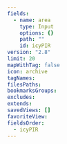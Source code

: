 ```yaml
---
fields:
  - name: area
    type: Input
    options: {}
    path: ""
    id: icyPIR
version: "2.8"
limit: 20
mapWithTag: false
icon: archive
tagNames: 
filesPaths: 
bookmarksGroups: 
excludes: 
extends: 
savedViews: []
favoriteView: 
fieldsOrder:
  - icyPIR
---
```

